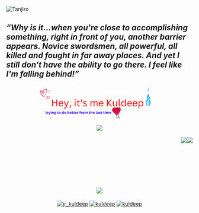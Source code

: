 ![Tanjiro](https://static1.cbrimages.com/wordpress/wp-content/uploads/2019/11/Demon-Slayer-Kamado-Tanjiro.jpg?q=50&fit=crop&w=750&dpr=1.5)
## *“Why is it...when you're close to accomplishing something, right in front of you, another barrier appears. Novice swordsmen, all powerful, all killed and fought in far away places. And yet I still don't have the ability to go there. I feel like I'm falling behind!”*

<p align="center"><a href="#"><img width="80%" alt="Hey, it's me Kuldeep" src="Hey, it's me Kuldeep.gif" /></a></p>



<p align="center">
  <a href="https://github.com/DenverCoder1/readme-typing-svg"><img src="https://readme-typing-svg.herokuapp.com?font=Time+New+Roman&color=cyan&size=25&center=true&vCenter=true&width=600&height=100&lines=Smile+before+you+read+more..&hearts;++;Self-taught+MachineLearning+Enthusiast,;Artificial+Intelligence+Student,;OpenSource+Newbie,;Active+Learner/Researcher,;Love+to+learn+new+stuffs..&hearts"></a>
</p>

<a href="https://github.com/anuraghazra/github-readme-stats">
    <img align="right" src="https://github-readme-stats.vercel.app/api?username=KuldeepBorkar&show_icons=true" />
</a>

<a href="https://github.com/anuraghazra/github-readme-stats">
    <img align="right" src="https://github-readme-stats.vercel.app/api/top-langs/?username=KuldeepBorkar&layout=compact" />
</a>

<p align="center">
<br>
<br>
<br>
<br>
<br>
<br>
<br>
<br>
<a href="https://github.com/DenverCoder1/readme-typing-svg"><img src="https://readme-typing-svg.herokuapp.com?font=Time+New+Roman&color=F7146A&size=25&center=true&vCenter=true&width=600&height=100&lines=Connect+with+me+on..&hearts;++;I'll+try+my+best+to+reply+ASAP,;Happy+to+help..&hearts;++;"></a>
</p>

<p align="center">
<a href="https://twitter.com/jr_kuldeep" target="blank"><img align="center" src="https://raw.githubusercontent.com/rahuldkjain/github-profile-readme-generator/master/src/images/icons/Social/twitter.svg" alt="jr_kuldeep" height="30" width="40" /></a>
<a href="https://linkedin.com/in/kuldeep-borkar-jr-21aa911bb/" target="blank"><img align="center" src="https://raw.githubusercontent.com/rahuldkjain/github-profile-readme-generator/master/src/images/icons/Social/linked-in-alt.svg" alt="kuldeep" height="30" width="40" /></a>
<a href="https://instagram.com/ore_wa_kuldeep" target="blank"><img align="center" src="https://raw.githubusercontent.com/rahuldkjain/github-profile-readme-generator/master/src/images/icons/Social/instagram.svg" alt="kuldeep" height="30" width="40" /></a>
</p>

<!--
**KuldeepBorkar/KuldeepBorkar** is a ✨ _special_ ✨ repository because its `README.md` (this file) appears on your GitHub profile.

Here are some ideas to get you started:

- 🔭 I’m currently working on ...
- 🌱 I’m currently learning ...
- 👯 I’m looking to collaborate on ...
- 🤔 I’m looking for help with ...
- 💬 Ask me about ...
- 📫 How to reach me: ...
- 😄 Pronouns: ...
- ⚡ Fun fact: ...
[![Readme Card](https://github-readme-stats.vercel.app/api/pin/?username=KuldeepBorkar&repo=github-readme-stats)](https://github.com/KuldeepBorkar/github-readme-stats)
[![Top Langs](https://github-readme-stats.vercel.app/api/top-langs/?username=anuraghazra&exclude_repo=github-readme-stats,anuraghazra.github.io)](https://github.com/anuraghazra/github-readme-stats)
[![Top Langs](https://github-readme-stats.vercel.app/api/top-langs/?username=KuldeepBorkar()&langs_count=1)](https://github.com/KuldeepBorkar/github-readme-stats)

[![Kuldeep's wakatime stats](https://github-readme-stats.vercel.app/api/wakatime?username=Kuldeep_Borkar_Jr)](https://github.com/KuldeepBorkar/github-readme-stats)


<a href="https://github.com/anuraghazra/github-readme-stats">
  <img align="center" src="https://github-readme-stats.vercel.app/api/pin/?username=anuraghazra&repo=github-readme-stats" />
</a>
<a href="https://github.com/anuraghazra/convoychat">
  <img align="center" src="https://github-readme-stats.vercel.app/api/pin/?username=anuraghazra&repo=convoychat" />
</a>



[![trophy](https://github-profile-trophy.vercel.app/?username=KuldeepBorkar&theme=monokai)](https://github.com/ryo-ma/github-profile-trophy)




-->
<!--

![Kuldeep's GitHub stats](https://github-readme-stats.vercel.app/api?username=KuldeepBorkar&theme=chartreuse-dark&show_icons=true)


<!--
[![MasterHead](https://www.google.com/search?q=ironman%202&tbm=isch&hl=en-GB&tbs=rimg:CQUvXdgjJnWnYcHorxBqQ0PF&sa=X&ved=0CB4QuIIBahcKEwiwk9y8zJvyAhUAAAAAHQAAAAAQCg&biw=1346&bih=758#imgrc=BypfC_fQcMjeOM&imgdii=wl8ND7CpT2oxkM)](https://github.com/KuldeepBorkar)

-->
<!--
 <img align="right" alt="Coding" width="400" src="https://www.google.com/url?sa=i&url=https%3A%2F%2Fwww.pinterest.com%2Fpin%2F354165958191836372%2F&psig=AOvVaw0DgGotjvCiNg3AAHl3OIaH&ust=1628312279716000&source=images&cd=vfe&ved=0CAsQjRxqFwoTCPjfgJLOm_ICFQAAAAAdAAAAABAJ">
 
 <!-- Social Icon Selection !>
 <h3 align="left">Connect with me:</h3>
<p align="left">
<a href="your link" target="blank"><img align="center" src="https://cdn.jsdelivr.net/npm/simple-icons@3.0.1/icons/twitter.svg" alt="" height="30" width="40" /></a>
<a href="your link" target="blank"><img align="center" src="https://cdn.jsdelivr.net/npm/simple-icons@3.0.1/icons/linkedin.svg" alt="" height="30" width="40" /></a>
<a href="your link" target="blank"><img align="center" src="https://cdn.jsdelivr.net/npm/simple-icons@3.0.1/icons/instagram.svg" alt="" height="30" width="40" /></a>
<a href="your link" target="blank"><img align="center" src="https://cdn.jsdelivr.net/npm/simple-icons@3.0.1/icons/youtube.svg" alt="" height="30" width="40" /></a>
</p>

-->

<!-- Language and Tools
<h3 align="left">Languages and Tools:</h3>
<p align="left"> <a href="https://www.cprogramming.com/" target="_blank"> <img src="https://devicons.github.io/devicon/devicon.git/icons/c/c-original.svg" alt="c" width="40" height="40"/> </a> <a href="https://www.w3schools.com/cpp/" target="_blank"> <img src="https://devicons.github.io/devicon/devicon.git/icons/cplusplus/cplusplus-original.svg" alt="cplusplus" width="40" height="40"/> </a> <a href="https://www.w3schools.com/css/" target="_blank"> <img src="https://devicons.github.io/devicon/devicon.git/icons/css3/css3-original-wordmark.svg" alt="css3" width="40" height="40"/> </a> <a href="https://www.figma.com/" target="_blank"> <img src="https://www.vectorlogo.zone/logos/figma/figma-icon.svg" alt="figma" width="40" height="40"/> </a> <a href="https://flutter.dev" target="_blank"> <img src="https://www.vectorlogo.zone/logos/flutterio/flutterio-icon.svg" alt="flutter" width="40" height="40"/> </a> <a href="https://git-scm.com/" target="_blank"> <img src="https://www.vectorlogo.zone/logos/git-scm/git-scm-icon.svg" alt="git" width="40" height="40"/> </a> <a href="https://www.w3.org/html/" target="_blank"> <img src="https://devicons.github.io/devicon/devicon.git/icons/html5/html5-original-wordmark.svg" alt="html5" width="40" height="40"/> </a> <a href="https://www.linux.org/" target="_blank"> <img src="https://devicons.github.io/devicon/devicon.git/icons/linux/linux-original.svg" alt="linux" width="40" height="40"/> </a> <a href="https://www.photoshop.com/en" target="_blank"> <img src="https://devicons.github.io/devicon/devicon.git/icons/photoshop/photoshop-plain.svg" alt="photoshop" width="40" height="40"/> </a> <a href="https://www.python.org" target="_blank"> <img src="https://devicons.github.io/devicon/devicon.git/icons/python/python-original.svg" alt="python" width="40" height="40"/> </a> </p>

-->
<!--
[![GitHub Streak](https://github-readme-streak-stats.herokuapp.com/?user=KuldeepBorkar)](https://git.io/streak-stats)




<!-- Badges
![badges1](https://dev-to-uploads.s3.amazonaws.com/uploads/articles/6n8fc8zw8pawxveffitx.png)

-->
<!--
![Alt text](https://spotify-recently-played-readme.vercel.app/api?user=9dfjpnpxqsnfgi70p7a46yocz&count={count})

![](https://komarev.com/ghpvc/?username=your-github-username&color=green)

<!-- Markdown 
![Jokes Card](https://readme-jokes.vercel.app/api)


<!--
[![Readme Quotes](https://quotes-github-readme.vercel.app/api?type=horizontal)](https://github.com/piyushsuthar/github-readme-quotes)



